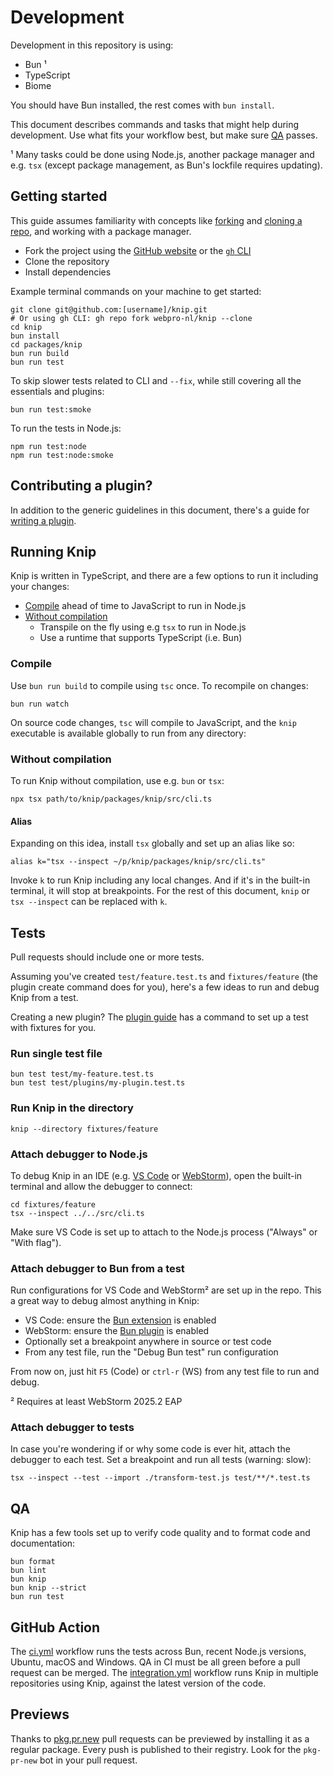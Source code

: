 # Development

Development in this repository is using:

- Bun ¹
- TypeScript
- Biome

You should have Bun installed, the rest comes with `bun install`.

This document describes commands and tasks that might help during development.
Use what fits your workflow best, but make sure [QA][1] passes.

¹ Many tasks could be done using Node.js, another package manager and e.g. `tsx`
(except package management, as Bun's lockfile requires updating).

## Getting started

This guide assumes familiarity with concepts like [forking][2] and [cloning a
repo][3], and working with a package manager.

- Fork the project using the [GitHub website][4] or the [`gh` CLI][5]
- Clone the repository
- Install dependencies

Example terminal commands on your machine to get started:

```shell
git clone git@github.com:[username]/knip.git
# Or using gh CLI: gh repo fork webpro-nl/knip --clone
cd knip
bun install
cd packages/knip
bun run build
bun run test
```

To skip slower tests related to CLI and `--fix`, while still covering all the
essentials and plugins:

```shell
bun run test:smoke
```

To run the tests in Node.js:

```shell
npm run test:node
npm run test:node:smoke
```

## Contributing a plugin?

In addition to the generic guidelines in this document, there's a guide for
[writing a plugin][6].

## Running Knip

Knip is written in TypeScript, and there are a few options to run it including
your changes:

- [Compile][7] ahead of time to JavaScript to run in Node.js
- [Without compilation][8]
  - Transpile on the fly using e.g `tsx` to run in Node.js
  - Use a runtime that supports TypeScript (i.e. Bun)

### Compile

Use `bun run build` to compile using `tsc` once. To recompile on changes:

```shell
bun run watch
```

On source code changes, `tsc` will compile to JavaScript, and the `knip`
executable is available globally to run from any directory:

### Without compilation

To run Knip without compilation, use e.g. `bun` or `tsx`:

```shell
npx tsx path/to/knip/packages/knip/src/cli.ts
```

#### Alias

Expanding on this idea, install `tsx` globally and set up an alias like so:

```shell
alias k="tsx --inspect ~/p/knip/packages/knip/src/cli.ts"
```

Invoke `k` to run Knip including any local changes. And if it's in the built-in
terminal, it will stop at breakpoints. For the rest of this document, `knip` or
`tsx --inspect` can be replaced with `k`.

## Tests

Pull requests should include one or more tests.

Assuming you've created `test/feature.test.ts` and `fixtures/feature` (the
plugin create command does for you), here's a few ideas to run and debug Knip
from a test.

Creating a new plugin? The [plugin guide][9] has a command to set up a test with
fixtures for you.

### Run single test file

```shell
bun test test/my-feature.test.ts
bun test test/plugins/my-plugin.test.ts
```

### Run Knip in the directory

```shell
knip --directory fixtures/feature
```

### Attach debugger to Node.js

To debug Knip in an IDE (e.g. [VS Code][10] or [WebStorm][11]), open the
built-in terminal and allow the debugger to connect:

```shell
cd fixtures/feature
tsx --inspect ../../src/cli.ts
```

Make sure VS Code is set up to attach to the Node.js process ("Always" or "With
flag").

### Attach debugger to Bun from a test

Run configurations for VS Code and WebStorm² are set up in the repo. This a
great way to debug almost anything in Knip:

- VS Code: ensure the [Bun extension][12] is enabled
- WebStorm: ensure the [Bun plugin][13] is enabled
- Optionally set a breakpoint anywhere in source or test code
- From any test file, run the "Debug Bun test" run configuration

From now on, just hit `F5` (Code) or `ctrl-r` (WS) from any test file to run and
debug.

² Requires at least WebStorm 2025.2 EAP

### Attach debugger to tests

In case you're wondering if or why some code is ever hit, attach the debugger to
each test. Set a breakpoint and run all tests (warning: slow):

```shell
tsx --inspect --test --import ./transform-test.js test/**/*.test.ts
```

## QA

Knip has a few tools set up to verify code quality and to format code and
documentation:

```shell
bun format
bun lint
bun knip
bun knip --strict
bun run test
```

## GitHub Action

The [ci.yml][14] workflow runs the tests across Bun, recent Node.js versions,
Ubuntu, macOS and Windows. QA in CI must be all green before a pull request can
be merged. The [integration.yml][15] workflow runs Knip in multiple repositories
using Knip, against the latest version of the code.

## Previews

Thanks to [pkg.pr.new][16] pull requests can be previewed by installing it as a
regular package. Every push is published to their registry. Look for the
`pkg-pr-new` bot in your pull request.

[1]: #qa
[2]: https://docs.github.com/get-started/quickstart/fork-a-repo
[3]: https://docs.github.com/en/repositories/creating-and-managing-repositories/cloning-a-repository
[4]: https://github.com/webpro-nl/knip
[5]: https://cli.github.com/
[6]: https://knip.dev/guides/writing-a-plugin/
[7]: #compile
[8]: #without-compilation
[9]: https://knip.dev/guides/writing-a-plugin#create-a-new-plugin
[10]: https://code.visualstudio.com/docs/nodejs/nodejs-debugging
[11]: https://www.jetbrains.com/help/webstorm/running-and-debugging-node-js.html
[12]: https://marketplace.visualstudio.com/items?itemName=oven.bun-vscode
[13]: https://www.jetbrains.com/help/webstorm/bun.html#bun_before_you_start
[14]: https://github.com/webpro-nl/knip/actions/workflows/ci.yml
[15]: https://github.com/webpro-nl/knip/actions/workflows/integration.yml
[16]: https://pkg.pr.new
